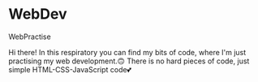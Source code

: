 # WebDev
WebPractise


Hi there!
In this respiratory you can find my bits of code, where I'm just practising my web development.🙃
There is no hard pieces of code, just simple HTML-CSS-JavaScript code💕

